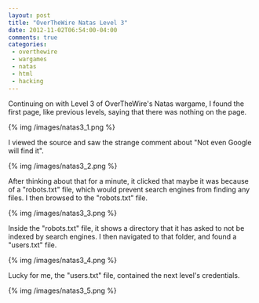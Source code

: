 ```yaml
---
layout: post
title: "OverTheWire Natas Level 3"
date: 2012-11-02T06:54:00-04:00
comments: true
categories:
 - overthewire
 - wargames
 - natas
 - html
 - hacking
---
```


Continuing on with Level 3 of OverTheWire's Natas wargame, I found the first page, like previous levels, saying that there was nothing on the page.

<!-- more -->

{% img /images/natas3_1.png %}

I viewed the source and saw the strange comment about "Not even Google will find it".

{% img /images/natas3_2.png %}

After thinking about that for a minute, it clicked that maybe it was because of a "robots.txt" file, which would prevent search engines from finding any files. I then browsed to the "robots.txt" file.

{% img /images/natas3_3.png %}

Inside the "robots.txt" file, it shows a directory that it has asked to not be indexed by search engines. I then navigated to that folder, and found a "users.txt" file.

{% img /images/natas3_4.png %}

Lucky for me, the "users.txt" file, contained the next level's credentials.

{% img /images/natas3_5.png %}